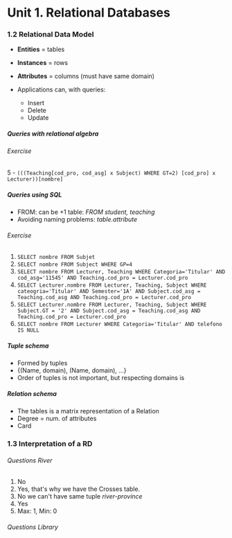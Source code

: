 # Unit 1. Relational Databases
### 1.2 Relational Data Model
+ **Entities** = tables
+ **Instances** = rows
+ **Attributes** = columns (must have same domain)

+ Applications can, with queries:
	+ Insert
	+ Delete
	+ Update


##### Queries with relational algebra
###### Exercise

5 - `(((Teaching[cod_pro, cod_asg] x Subject) WHERE GT=2) [cod_pro] x Lecturer))[nombre]`

##### Queries using SQL

+ FROM: can be +1 table: *FROM student, teaching*
+ Avoiding naming problems: *table.attribute*

###### Exercise
1. `SELECT nombre FROM Subjet`
2. `SELECT nombre FROM Subject WHERE GP=4`
3. `SELECT nombre FROM Lecturer, Teaching WHERE Categoria='Titular' AND cod_asg='11545' AND Teaching.cod_pro = Lecturer.cod_pro`
4. `SELECT Lecturer.nombre FROM Lecturer, Teaching, Subject WHERE cateogria='Titular' AND Semester='1A' AND Subject.cod_asg = Teaching.cod_asg AND Teaching.cod_pro = Lecturer.cod_pro `
5. `SELECT Lecturer.nombre FROM Lecturer, Teaching, Subject WHERE Subject.GT = '2' AND Subject.cod_asg = Teaching.cod_asg AND Teaching.cod_pro = Lecturer.cod_pro`
6. `SELECT nombre FROM Lecturer WHERE Categoria='Titular' AND telefono IS NULL`


##### Tuple schema
+ Formed by tuples
+ {(Name, domain), (Name, domain), ...}
+ Order of tuples is not important, but respecting domains is 

##### Relation schema
+ The tables is a matrix representation of a Relation
+ Degree = num. of attributes
+ Card

### 1.3 Interpretation of a RD
###### Questions River
1. No
2. Yes, that's why we have the Crosses table. 
3. No we can't have same tuple *river-province*
4. Yes
5. Max: 1, Min: 0

###### Questions Library







 


